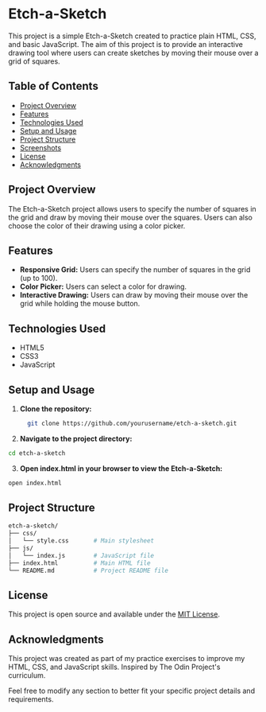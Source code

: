 # Etch-a-Sketch

This project is a simple Etch-a-Sketch created to practice plain HTML, CSS, and basic JavaScript. The aim of this project is to provide an interactive drawing tool where users can create sketches by moving their mouse over a grid of squares.

## Table of Contents

- [Project Overview](#project-overview)
- [Features](#features)
- [Technologies Used](#technologies-used)
- [Setup and Usage](#setup-and-usage)
- [Project Structure](#project-structure)
- [Screenshots](#screenshots)
- [License](#license)
- [Acknowledgments](#acknowledgments)

## Project Overview

The Etch-a-Sketch project allows users to specify the number of squares in the grid and draw by moving their mouse over the squares. Users can also choose the color of their drawing using a color picker.

## Features

- **Responsive Grid:** Users can specify the number of squares in the grid (up to 100).
- **Color Picker:** Users can select a color for drawing.
- **Interactive Drawing:** Users can draw by moving their mouse over the grid while holding the mouse button.

## Technologies Used

- HTML5
- CSS3
- JavaScript

## Setup and Usage

1. **Clone the repository:**
   ```bash
     git clone https://github.com/yourusername/etch-a-sketch.git
   ```
2. **Navigate to the project directory:**
  ```bash
  cd etch-a-sketch
  ```
3. **Open index.html in your browser to view the Etch-a-Sketch:**
  ```bash
  open index.html
  ```
## Project Structure
  ```bash
  etch-a-sketch/
├── css/
│   └── style.css       # Main stylesheet
├── js/
│   └── index.js        # JavaScript file
├── index.html          # Main HTML file
└── README.md           # Project README file
  ```
## License
This project is open source and available under the [MIT License](https://opensource.org/license/mit).

## Acknowledgments
This project was created as part of my practice exercises to improve my HTML, CSS, and JavaScript skills.
Inspired by The Odin Project's curriculum.


Feel free to modify any section to better fit your specific project details and requirements.


